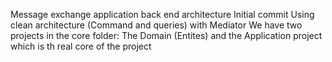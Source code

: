 Message exchange application back end architecture
Initial commit
Using clean architecture (Command and queries) with Mediator
We have two projects in the core folder: The Domain (Entites) and the Application project which is th real core of the project
